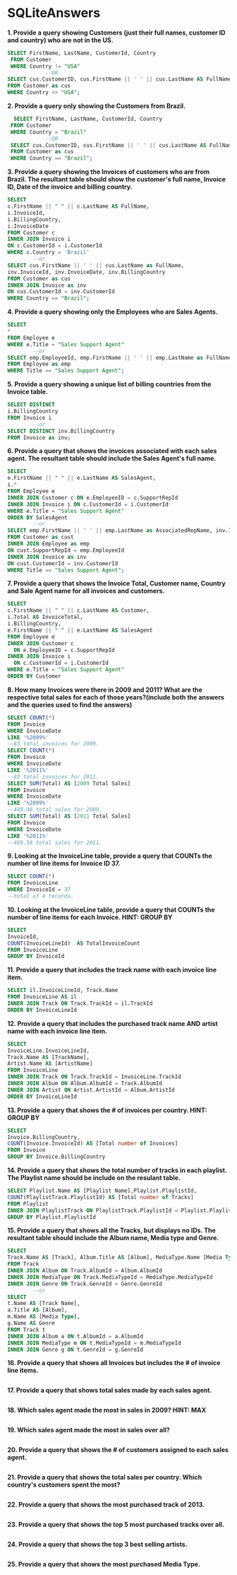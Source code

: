 # SQLiteAnswers

**1. Provide a query showing Customers (just their full names, customer ID and country) who are not in the US.**
```SQL
SELECT FirstName, LastName, CustomerId, Country
 FROM Customer
 WHERE Country != "USA"
 			--OR
SELECT cus.CustomerID, cus.FirstName || ' ' || cus.LastName AS FullName, cus.Country 
FROM Customer as cus 
WHERE Country <> "USA";
```
**2. Provide a query only showing the Customers from Brazil.**
```SQL
  SELECT FirstName, LastName, CustomerId, Country
 FROM Customer
 WHERE Country = "Brazil"
 			--OR
 SELECT cus.CustomerID, cus.FirstName || ' ' || cus.LastName AS FullName, cus.Country 
 FROM Customer as cus 
 WHERE Country == "Brazil";
 ```
 **3. Provide a query showing the Invoices of customers who are from Brazil. The resultant table should show the customer's full name, Invoice ID, Date of the invoice and billing country.**
```SQL
SELECT
c.FirstName || " " || c.LastName AS FullName,
i.InvoiceId,
i.BillingCountry,
i.InvoiceDate
FROM Customer c
INNER JOIN Invoice i 
ON c.CustomerId = i.CustomerId
WHERE c.Country = 'Brazil'
		--or
SELECT cus.FirstName || ' ' || cus.LastName as FullName, 
inv.InvoiceId, inv.InvoiceDate, inv.BillingCountry 
FROM Customer as cus 
INNER JOIN Invoice as inv 
ON cus.CustomerId = inv.CustomerId 
WHERE Country == "Brazil";
```

**4. Provide a query showing only the Employees who are Sales Agents.**
```SQL
SELECT 
* 
FROM Employee e
WHERE e.Title = "Sales Support Agent"
		--or
SELECT emp.EmployeeId, emp.FirstName || ' ' || emp.LastName as FullName, emp.Title 
FROM Employee as emp 
WHERE Title == "Sales Support Agent";
```

**5. Provide a query showing a unique list of billing countries from the Invoice table.**
```SQL
SELECT DISTINCT
i.BillingCountry
FROM Invoice i
		--or
SELECT DISTINCT inv.BillingCountry 
FROM Invoice as inv;
```

**6. Provide a query that shows the invoices associated with each sales agent. The resultant table should include the Sales Agent's full name.**
```SQL
SELECT
e.FirstName || " " || e.LastName AS SalesAgent,
i.*
FROM Employee e
INNER JOIN Customer c ON e.EmployeeID = c.SupportRepId
INNER JOIN Invoice i ON c.CustomerId = i.CustomerId
WHERE e.Title = "Sales Support Agent"
ORDER BY SalesAgent
		--or
SELECT emp.FirstName || ' ' || emp.LastName as AssociatedRepName, inv.InvoiceId, inv.Total 
FROM Customer as cust 
INNER JOIN Employee as emp 
ON cust.SupportRepId = emp.EmployeeId 
INNER JOIN Invoice as inv 
ON cust.CustomerId = inv.CustomerId 
WHERE Title == "Sales Support Agent";
```

**7. Provide a query that shows the Invoice Total, Customer name, Country and Sale Agent name for all invoices and customers.**
```SQL
SELECT
c.FirstName || " " || c.LastName AS Customer,
i.Total AS InvoiceTotal,
i.BillingCountry,
e.FirstName || " " || e.LastName AS SalesAgent
FROM Employee e
INNER JOIN Customer c 
  ON e.EmployeeID = c.SupportRepId
INNER JOIN Invoice i 
  ON c.CustomerId = i.CustomerId
WHERE e.Title = "Sales Support Agent"
ORDER BY Customer

```

**8. How many Invoices were there in 2009 and 2011? What are the respective total sales for each of those years?(include both the answers and the queries used to find the answers)**
```SQL
SELECT COUNT(*) 
FROM Invoice 
WHERE InvoiceDate 
LIKE '%2009%'
--83 total invoices for 2009.
SELECT COUNT(*) 
FROM Invoice 
WHERE InvoiceDate 
LIKE '%2011%'
--83 total invoices for 2011.
SELECT SUM(Total) AS [2009 Total Sales] 
FROM Invoice 
WHERE InvoiceDate 
LIKE '%2009%'
--449.46 total sales for 2009.
SELECT SUM(Total) AS [2011 Total Sales] 
FROM Invoice 
WHERE InvoiceDate 
LIKE '%2011%'
--469.58 total sales for 2011.


```

**9. Looking at the InvoiceLine table, provide a query that COUNTs the number of line items for Invoice ID 37.**
```SQL
SELECT COUNT(*) 
FROM InvoiceLine 
WHERE InvoiceId = 37
--total of 4 records.
```

**10. Looking at the InvoiceLine table, provide a query that COUNTs the number of line items for each Invoice. HINT: GROUP BY**
```SQL
SELECT
InvoiceId, 
COUNT(InvoiceLineId)  AS TotalInvoiceCount
FROM InvoiceLine
GROUP BY InvoiceId
```

**11. Provide a query that includes the track name with each invoice line item.**
```SQL
SELECT il.InvoiceLineId, Track.Name
FROM InvoiceLine AS il
INNER JOIN Track ON Track.TrackId = il.TrackId 
ORDER BY InvoiceLineId
```

**12. Provide a query that includes the purchased track name AND artist name with each invoice line item.**
```SQL
SELECT
InvoiceLine.InvoiceLineId, 
Track.Name AS [TrackName], 
Artist.Name AS [ArtistName] 
FROM InvoiceLine 
INNER JOIN Track ON Track.TrackId = InvoiceLine.TrackId
INNER JOIN Album ON Album.AlbumId = Track.AlbumId
INNER JOIN Artist ON Artist.ArtistId = Album.ArtistId 
ORDER BY InvoiceLineId
```

**13. Provide a query that shows the # of invoices per country. HINT: GROUP BY**
```SQL
SELECT 
Invoice.BillingCountry, 
COUNT(Invoice.InvoiceId) AS [Total number of Invoices] 
FROM Invoice 
GROUP BY Invoice.BillingCountry
```

**14. Provide a query that shows the total number of tracks in each playlist. The Playlist name should be include on the resulant table.**
```SQL
SELECT Playlist.Name AS [Playlist Name],Playlist.PlaylistId,
COUNT(PlaylistTrack.PlaylistId) AS [Total number of Tracks] 
FROM Playlist 
INNER JOIN PlaylistTrack ON PlaylistTrack.PlaylistId = Playlist.PlaylistId 
GROUP BY Playlist.PlaylistId
```

**15. Provide a query that shows all the Tracks, but displays no IDs. The resultant table should include the Album name, Media type and Genre.**
```SQL
SELECT
Track.Name AS [Track], Album.Title AS [Album], MediaType.Name [Media Type], Genre.Name [Genre]
FROM Track 
INNER JOIN Album ON Track.AlbumId = Album.AlbumId
INNER JOIN MediaType ON Track.MediaTypeId = MediaType.MediaTypeId
INNER JOIN Genre ON Track.GenreId = Genre.GenreId
		--or
SELECT
t.Name AS [Track Name],
a.Title AS [Album],
m.Name AS [Media Type],
g.Name AS Genre
FROM Track t
INNER JOIN Album a ON t.AlbumId = a.AlbumId
INNER JOIN MediaType m ON t.MediaTypeId = m.MediaTypeId
INNER JOIN Genre g ON t.GenreId = g.GenreId
```

**16. Provide a query that shows all Invoices but includes the # of invoice line items.**
```SQL

```

**17. Provide a query that shows total sales made by each sales agent.**
```SQL

```

**18. Which sales agent made the most in sales in 2009? HINT: MAX**
```SQL

```

**19. Which sales agent made the most in sales over all?**
```SQL

```

**20. Provide a query that shows the # of customers assigned to each sales agent.**
```SQL

```

**21. Provide a query that shows the total sales per country. Which country's customers spent the most?**
```SQL

```

**22. Provide a query that shows the most purchased track of 2013.**
```SQL

```

**23. Provide a query that shows the top 5 most purchased tracks over all.**
```SQL

```

**24. Provide a query that shows the top 3 best selling artists.**
```SQL

```

**25. Provide a query that shows the most purchased Media Type.**
```SQL

```